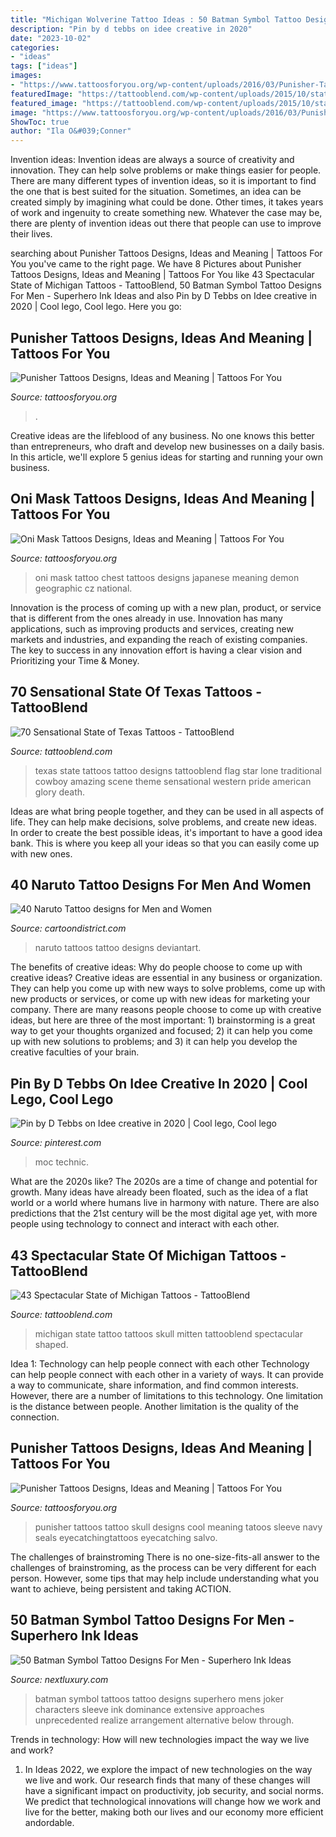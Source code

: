 ```yaml
---
title: "Michigan Wolverine Tattoo Ideas : 50 Batman Symbol Tattoo Designs For Men"
description: "Pin by d tebbs on idee creative in 2020"
date: "2023-10-02"
categories:
- "ideas"
tags: ["ideas"]
images:
- "https://www.tattoosforyou.org/wp-content/uploads/2016/03/Punisher-Tattoo-Images.jpg"
featuredImage: "https://tattooblend.com/wp-content/uploads/2015/10/state-of-michigan-skull-tattoo.jpeg"
featured_image: "https://tattooblend.com/wp-content/uploads/2015/10/state-of-michigan-skull-tattoo.jpeg"
image: "https://www.tattoosforyou.org/wp-content/uploads/2016/03/Punisher-Tattoo-Images.jpg"
ShowToc: true
author: "Ila O&#039;Conner"
---
```



Invention ideas:
Invention ideas are always a source of creativity and innovation. They can help solve problems or make things easier for people. There are many different types of invention ideas, so it is important to find the one that is best suited for the situation. Sometimes, an idea can be created simply by imagining what could be done. Other times, it takes years of work and ingenuity to create something new. Whatever the case may be, there are plenty of invention ideas out there that people can use to improve their lives.

	

		
searching about Punisher Tattoos Designs, Ideas and Meaning | Tattoos For You you've came to the right page. We have 8 Pictures about Punisher Tattoos Designs, Ideas and Meaning | Tattoos For You like 43 Spectacular State of Michigan Tattoos - TattooBlend, 50 Batman Symbol Tattoo Designs For Men - Superhero Ink Ideas and also Pin by D Tebbs on Idee creative in 2020 | Cool lego, Cool lego. Here you go:
		
    
## Punisher Tattoos Designs, Ideas And Meaning | Tattoos For You

<img loading=lazy src="https://www.tattoosforyou.org/wp-content/uploads/2016/03/Punisher-Tattoo-Images.jpg" onerror="this.onerror=null;this.src='https://tse3.mm.bing.net/th?id=OIP.OuXMu7Jpcu5t0vDCJI5iwwHaLH&amp;pid=15.1';" alt="Punisher Tattoos Designs, Ideas and Meaning | Tattoos For You">

_Source: tattoosforyou.org_

>. 

	

Creative ideas are the lifeblood of any business. No one knows this better than entrepreneurs, who draft and develop new businesses on a daily basis. In this article, we'll explore 5 genius ideas for starting and running your own business.

    
## Oni Mask Tattoos Designs, Ideas And Meaning | Tattoos For You

<img loading=lazy src="http://www.tattoosforyou.org/wp-content/uploads/2016/03/Oni-Mask-Tattoo-Chest.jpg" onerror="this.onerror=null;this.src='https://tse4.mm.bing.net/th?id=OIP.-FyU3tu-qc4yjRXTJ-96sAHaLH&amp;pid=15.1';" alt="Oni Mask Tattoos Designs, Ideas and Meaning | Tattoos For You">

_Source: tattoosforyou.org_

>oni mask tattoo chest tattoos designs japanese meaning demon geographic cz national. 

	

Innovation is the process of coming up with a new plan, product, or service that is different from the ones already in use. Innovation has many applications, such as improving products and services, creating new markets and industries, and expanding the reach of existing companies. The key to success in any innovation effort is having a clear vision and Prioritizing your Time & Money.

    
## 70 Sensational State Of Texas Tattoos - TattooBlend

<img loading=lazy src="https://tattooblend.com/wp-content/uploads/2015/11/best-state-of-texas-tattoo2.jpg" onerror="this.onerror=null;this.src='https://tse1.mm.bing.net/th?id=OIP.7qbHAUxEK1ivRgMACydCqgHaGy&amp;pid=15.1';" alt="70 Sensational State of Texas Tattoos - TattooBlend">

_Source: tattooblend.com_

>texas state tattoos tattoo designs tattooblend flag star lone traditional cowboy amazing scene theme sensational western pride american glory death. 

	

Ideas are what bring people together, and they can be used in all aspects of life. They can help make decisions, solve problems, and create new ideas. In order to create the best possible ideas, it's important to have a good idea bank. This is where you keep all your ideas so that you can easily come up with new ones.

    
## 40 Naruto Tattoo Designs For Men And Women

<img loading=lazy src="http://cartoondistrict.com/wp-content/uploads/2014/09/Naruto-Tattoo-designs-for-Men-and-Women14.jpg" onerror="this.onerror=null;this.src='https://tse3.mm.bing.net/th?id=OIP.NRA_MJi1dlzoRo9NG6aU8AHaJ4&amp;pid=15.1';" alt="40 Naruto Tattoo designs for Men and Women">

_Source: cartoondistrict.com_

>naruto tattoos tattoo designs deviantart. 

	

The benefits of creative ideas: Why do people choose to come up with creative ideas?
Creative ideas are essential in any business or organization. They can help you come up with new ways to solve problems, come up with new products or services, or come up with new ideas for marketing your company. There are many reasons people choose to come up with creative ideas, but here are three of the most important: 1) brainstorming is a great way to get your thoughts organized and focused; 2) it can help you come up with new solutions to problems; and 3) it can help you develop the creative faculties of your brain.

    
## Pin By D Tebbs On Idee Creative In 2020 | Cool Lego, Cool Lego

<img loading=lazy src="https://i.pinimg.com/736x/8a/6c/76/8a6c7669151de864e127c7e2ff9881c5.jpg" onerror="this.onerror=null;this.src='https://tse2.mm.bing.net/th?id=OIP.ExRSUit3GVZj00RyjMRTwwHaJ4&amp;pid=15.1';" alt="Pin by D Tebbs on Idee creative in 2020 | Cool lego, Cool lego">

_Source: pinterest.com_

>moc technic. 

	

What are the 2020s like?
The 2020s are a time of change and potential for growth. Many ideas have already been floated, such as the idea of a flat world or a world where humans live in harmony with nature. There are also predictions that the 21st century will be the most digital age yet, with more people using technology to connect and interact with each other.

    
## 43 Spectacular State Of Michigan Tattoos - TattooBlend

<img loading=lazy src="https://tattooblend.com/wp-content/uploads/2015/10/state-of-michigan-skull-tattoo.jpeg" onerror="this.onerror=null;this.src='https://tse3.mm.bing.net/th?id=OIP.0BvMs-nvjb3awH5QWP5kTgHaJ4&amp;pid=15.1';" alt="43 Spectacular State of Michigan Tattoos - TattooBlend">

_Source: tattooblend.com_

>michigan state tattoo tattoos skull mitten tattooblend spectacular shaped. 

	

Idea 1: Technology can help people connect with each other
Technology can help people connect with each other in a variety of ways. It can provide a way to communicate, share information, and find common interests. However, there are a number of limitations to this technology. One limitation is the distance between people. Another limitation is the quality of the connection.

    
## Punisher Tattoos Designs, Ideas And Meaning | Tattoos For You

<img loading=lazy src="http://www.tattoosforyou.org/wp-content/uploads/2016/03/Punisher-Tattoos.jpg" onerror="this.onerror=null;this.src='https://tse3.mm.bing.net/th?id=OIP.g_-0gocFSY3f5nkpJ6UQGwHaJ4&amp;pid=15.1';" alt="Punisher Tattoos Designs, Ideas and Meaning | Tattoos For You">

_Source: tattoosforyou.org_

>punisher tattoos tattoo skull designs cool meaning tatoos sleeve navy seals eyecatchingtattoos eyecatching salvo. 

	

The challenges of brainstroming
There is no one-size-fits-all answer to the challenges of brainstroming, as the process can be very different for each person. However, some tips that may help include understanding what you want to achieve, being persistent and taking ACTION.

    
## 50 Batman Symbol Tattoo Designs For Men - Superhero Ink Ideas

<img loading=lazy src="http://nextluxury.com/wp-content/uploads/batman-characters-in-symbol-mens-back-tattoos.jpg" onerror="this.onerror=null;this.src='https://tse2.mm.bing.net/th?id=OIP.GAuw2dIGKYuKG9dM41W__wHaHa&amp;pid=15.1';" alt="50 Batman Symbol Tattoo Designs For Men - Superhero Ink Ideas">

_Source: nextluxury.com_

>batman symbol tattoos tattoo designs superhero mens joker characters sleeve ink dominance extensive approaches unprecedented realize arrangement alternative below through. 

	

Trends in technology: How will new technologies impact the way we live and work?
1. In Ideas 2022, we explore the impact of new technologies on the way we live and work. Our research finds that many of these changes will have a significant impact on productivity, job security, and social norms. We predict that technological innovations will change how we work and live for the better, making both our lives and our economy more efficient andordable.

